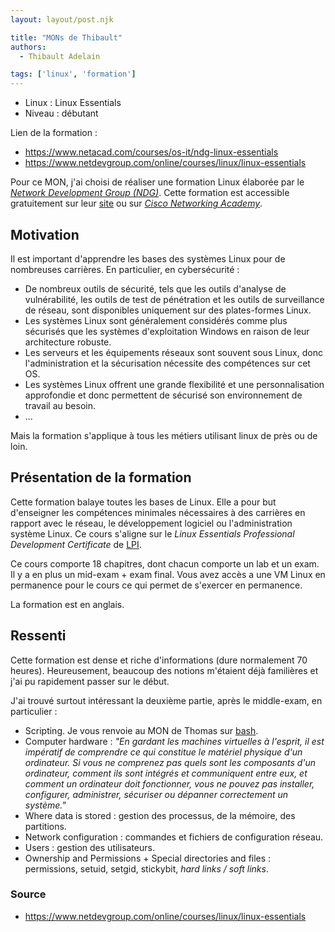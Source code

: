 ```yaml
---
layout: layout/post.njk

title: "MONs de Thibault"
authors:
  - Thibault Adelain

tags: ['linux', 'formation']
---
```


<!-- début résumé -->
- Linux : Linux Essentials
- Niveau : débutant
<!-- fin résumé -->

Lien de la formation :

- <https://www.netacad.com/courses/os-it/ndg-linux-essentials>
- <https://www.netdevgroup.com/online/courses/linux/linux-essentials>

Pour ce MON, j'ai choisi de réaliser une formation Linux élaborée par le [*Network Development Group (NDG)*](https://www.netdevgroup.com/). Cette formation est accessible gratuitement sur leur [site](https://www.netdevgroup.com/online/courses/linux/linux-essentials) ou sur [*Cisco Networking Academy*](https://www.netacad.com/courses/os-it/ndg-linux-essentials).

## Motivation

Il est important d'apprendre les bases des systèmes Linux pour de nombreuses carrières. En particulier, en cybersécurité :

- De nombreux outils de sécurité, tels que les outils d'analyse de vulnérabilité, les outils de test de pénétration et les outils de surveillance de réseau, sont disponibles uniquement sur des plates-formes Linux.
- Les systèmes Linux sont généralement considérés comme plus sécurisés que les systèmes d'exploitation Windows en raison de leur architecture robuste.
- Les serveurs et les équipements réseaux sont souvent sous Linux, donc l'administration et la sécurisation nécessite des compétences sur cet OS.
- Les systèmes Linux offrent une grande flexibilité et une personnalisation approfondie et donc permettent de sécurisé son environnement de travail au besoin.
- ...

Mais la formation s'applique à tous les métiers utilisant linux de près ou de loin.

## Présentation de la formation

Cette formation balaye toutes les bases de Linux. Elle a pour but d'enseigner les compétences minimales nécessaires à des carrières en rapport avec le réseau, le développement logiciel ou l'administration système Linux. Ce cours s'aligne sur le *Linux Essentials Professional Development Certificate* de [LPI](https://www.lpi.org/our-certifications/linux-essentials-overview).

Ce cours comporte 18 chapitres, dont chacun comporte un lab et un exam. Il y a en plus un mid-exam + exam final. Vous avez accès a une VM Linux en permanence pour le cours ce qui permet de s'exercer en permanence.

La formation est en anglais.

## Ressenti

Cette formation est dense et riche d'informations (dure normalement 70 heures). Heureusement, beaucoup des notions m'étaient déjà familières et j'ai pu rapidement passer sur le début.

J'ai trouvé surtout intéressant la deuxième partie, après le middle-exam, en particulier :

- Scripting. Je vous renvoie au MON de Thomas sur [bash](https://francoisbrucker.github.io/do-it/mon/TP/mons/bash/).
- Computer hardware : *"En gardant les machines virtuelles à l'esprit, il est impératif de comprendre ce qui constitue le matériel physique d'un ordinateur. Si vous ne comprenez pas quels sont les composants d'un ordinateur, comment ils sont intégrés et communiquent entre eux, et comment un ordinateur doit fonctionner, vous ne pouvez pas installer, configurer, administrer, sécuriser ou dépanner correctement un système."*
- Where data is stored : gestion des processus, de la mémoire, des partitions.
- Network configuration : commandes et fichiers de configuration réseau.
- Users : gestion des utilisateurs.
- Ownership and Permissions + Special directories and files : permissions, setuid, setgid, stickybit, *hard links / soft links*.

### Source

- <https://www.netdevgroup.com/online/courses/linux/linux-essentials>
